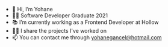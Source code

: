 - 👋 Hi, I’m Yohane
- 👩‍🎓 Software Developer Graduate 2021
- 📚 I’m currently working as a Frontend Developer at Hollow
- 👩‍💻 I share the projects I've worked on
- 📫 You can contact me through yohanegancel@hotmail.com

<!---
yohaneneumann/yohaneneumann is a ✨ special ✨ repository because its `README.md` (this file) appears on your GitHub profile.
You can click the Preview link to take a look at your changes.
--->
